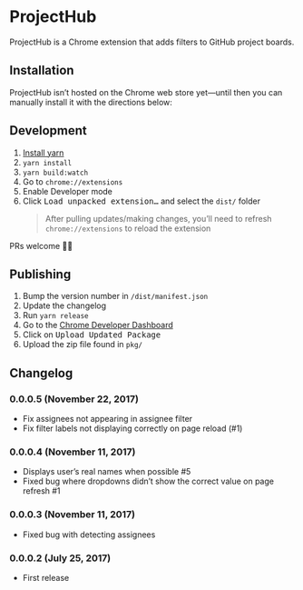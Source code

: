 # ProjectHub
ProjectHub is a Chrome extension that adds filters to GitHub project boards.


## Installation

ProjectHub isn’t hosted on the Chrome web store yet—until then you can manually install it with the directions below:


## Development

1.  [Install yarn](https://yarnpkg.com/en/docs/install)
2.  `yarn install`
3.  `yarn build:watch`
4.  Go to `chrome://extensions`
5.  Enable Developer mode
6.  Click <kbd>Load unpacked extension…</kbd> and select the `dist/` folder
    > After pulling updates/making changes, you’ll need to refresh `chrome://extensions` to reload the extension

PRs welcome 👍🏻


## Publishing

1.  Bump the version number in `/dist/manifest.json`
2.  Update the changelog
3.  Run `yarn release`
4.  Go to the [Chrome Developer Dashboard](https://chrome.google.com/webstore/developer/dashboard)
5.  Click on <kbd>Upload Updated Package</kbd>
6.  Upload the zip file found in `pkg/`


## Changelog

### 0.0.0.5 (November 22, 2017)
* Fix assignees not appearing in assignee filter
* Fix filter labels not displaying correctly on page reload (#1)

### 0.0.0.4 (November 11, 2017)

* Displays user’s real names when possible #5
* Fixed bug where dropdowns didn’t show the correct value on page refresh #1

### 0.0.0.3 (November 11, 2017)

* Fixed bug with detecting assignees

### 0.0.0.2 (July 25, 2017)

* First release

